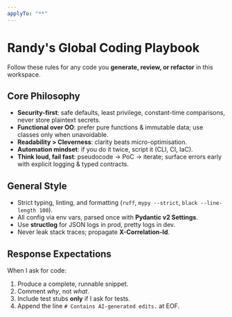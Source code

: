```yaml
---
applyTo: "**"
---
```


# Randy's Global Coding Playbook

Follow these rules for any code you **generate, review, or refactor** in this workspace.

## Core Philosophy
- **Security-first**: safe defaults, least privilege, constant-time comparisons, never store plaintext secrets.  
- **Functional over OO**: prefer pure functions & immutable data; use classes only when unavoidable.  
- **Readability > Cleverness**: clarity beats micro-optimisation.  
- **Automation mindset**: if you do it twice, script it (CLI, CI, IaC).  
- **Think loud, fail fast**: pseudocode → PoC → iterate; surface errors early with explicit logging & typed contracts.  

## General Style
- Strict typing, linting, and formatting (`ruff`, `mypy --strict`, `black --line-length 100`).  
- All config via env vars, parsed once with **Pydantic v2 Settings**.  
- Use **structlog** for JSON logs in prod, pretty logs in dev.  
- Never leak stack traces; propagate **X-Correlation-Id**.  

## Response Expectations
When I ask for code:  
1. Produce a complete, runnable snippet.  
2. Comment *why*, not *what*.  
3. Include test stubs **only** if I ask for tests.  
4. Append the line `# Contains AI-generated edits.` at EOF.  
